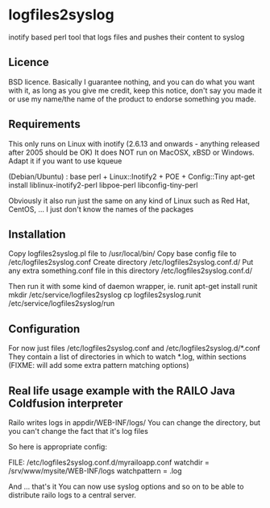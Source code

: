 logfiles2syslog
===============

inotify based perl tool that logs files and pushes their content to syslog

Licence
-------
BSD licence. Basically I guarantee nothing, and you can do what you want with it, as long as you give me credit, keep this notice, don't say you made it or use my name/the name of the product to endorse something you made.

Requirements
------------

This only runs on Linux with inotify (2.6.13 and onwards - anything released after 2005 should be OK)
It does NOT run on MacOSX, xBSD or Windows. Adapt it if you want to use kqueue

(Debian/Ubuntu) : base perl + Linux::Inotify2 + POE + Config::Tiny
apt-get install liblinux-inotify2-perl libpoe-perl libconfig-tiny-perl

Obviously it also run just the same on any kind of Linux such as Red Hat, CentOS, ...
I just don't know the names of the packages


Installation
------------

Copy logfiles2syslog.pl file to /usr/local/bin/
Copy base config file to /etc/logfiles2syslog.conf
Create directory /etc/logfiles2syslog.conf.d/
Put any extra something.conf file in this directory /etc/logfiles2syslog.conf.d/

Then run it with some kind of daemon wrapper, ie. runit
apt-get install runit
mkdir /etc/service/logfiles2syslog
cp logfiles2syslog.runit /etc/service/logfiles2syslog/run


Configuration
-------------

For now just files /etc/logfiles2syslog.conf and /etc/logfiles2syslog.d/*.conf
They contain a list of directories in which to watch *.log, within sections
(FIXME: will add some extra pattern matching options)


Real life usage example with the RAILO Java Coldfusion interpreter
------------------------------------------------------------------

Railo writes logs in appdir/WEB-INF/logs/
You can change the directory, but you can't change the fact that it's log files

So here is appropriate config:

FILE: /etc/logfiles2syslog.conf.d/myrailoapp.conf
watchdir = /srv/www/mysite/WEB-INF/logs
watchpattern = .log

And ... that's it
You can now use syslog options and so on to be able to distribute railo logs to a central server.
